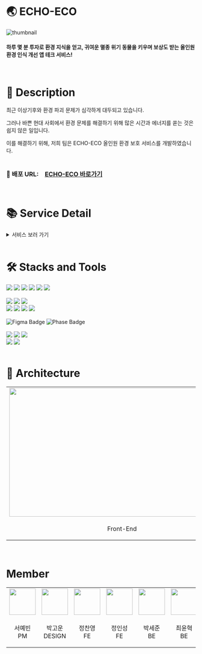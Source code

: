 # 🌏 ECHO-ECO

![thumbnail](https://github.com/user-attachments/assets/bb405751-441c-4c64-9e79-e0b03b7d6cc8)
#### 하루 몇 분 투자로 환경 지식을 얻고, 귀여운 멸종 위기 동물을 키우며 보상도 받는 올인원 환경 인식 개선 앱 테크 서비스! 
<br>

# 📝 Description

최근 이상기후와 환경 파괴 문제가 심각하게 대두되고 있습니다. 

그러나 바쁜 현대 사회에서 환경 문제를 해결하기 위해 많은 시간과 에너지를 쏟는 것은 쉽지 않은 일입니다. 

이를 해결하기 위해, 저희 팀은 ECHO-ECO 올인원 환경 보호 서비스를 개발하였습니다.
<br><br>
### 🔗 배포 URL: [ECHO-ECO 바로가기](https://echo-eco.swygbro.com)
<br>

# 📚 Service Detail
<details>
  <summary>서비스 보러 가기</summary>

  <table>
    <tr>
      <td>
        <img src="https://cdn.discordapp.com/attachments/1206525186627608628/1269188762131501086/2024-08-03_3.57.17.png?ex=66af27a5&is=66add625&hm=21dede18df4cdac36c7d7c33b78aa44c8d0370bc934884fd510a16f556186fe6&" width="240px" height="534px" />
      </td>
      <td>
        <img src="https://cdn.discordapp.com/attachments/1206525186627608628/1269188762382893068/2024-08-03_3.57.43.png?ex=66af27a5&is=66add625&hm=975dd00b23d63710858b8665545c9e5d21ff72f382caf3b987f0631d0d5f968b&" width="240px" height="534px" />
      </td>
      <td>
        <img src="https://cdn.discordapp.com/attachments/1206525186627608628/1269188762621972480/2024-08-03_3.57.56.png?ex=66af27a5&is=66add625&hm=1d2862f0d554349fddba014678f1e507149d799cce61c26f8db93a3fdef71c41&" width="240px" height="534px" />
      </td>
    </tr>
    <tr>
      <td><p align="center">로그인 페이지</p></td>
      <td><p align="center">캐릭터 선택 페이지</p></td>
      <td><p align="center">캐릭터 설명 페이지</p></td>
    </tr>
  </table>

  <table>
    <tr>
      <td>
        <img src="https://cdn.discordapp.com/attachments/1256824032909856870/1268478936078225550/image.png?ex=66ac9291&is=66ab4111&hm=b2c81f36d8125db7df48371b718339cbfcfae7f9e492d42822b6ddf73ca7ebdd&" width="240px" height="534px" />
      </td>
      <td>
        <img src="https://cdn.discordapp.com/attachments/1256824032909856870/1268478992453861419/image.png?ex=66ac929f&is=66ab411f&hm=42ead409f14412ce78d359eb7d6394cfeaa2bebc873290523f2ef0cc48a8ba39&" width="240px" height="534px" />
      </td>
      <td>
        <img src="https://cdn.discordapp.com/attachments/1256824032909856870/1268481767636074558/image.png?ex=66ac9534&is=66ab43b4&hm=493f829a4425a724914a085aa3f8df8dc5053e4611e6dc70ca91a594b4e8ac04&" width="240px" height="534px" />
      </td>
    </tr>
    <tr>
      <td><p align="center">스테이지 페이지</p></td>
      <td><p align="center">오염된 페이지</p></td>
      <td><p align="center">쓰레기 치울 시</p></td>
    </tr>
  </table>

  <table>
    <tr>
      <td>
        <img src="https://cdn.discordapp.com/attachments/1206525186627608628/1269188762936807445/2024-08-03_3.59.34.png?ex=66af27a5&is=66add625&hm=ac1cb048e7b03864f5f7bf20552511279eae1ac86905c216d0ddb938d566f2b0&" width="240px" height="534px" />
      </td>
      <td>
        <img src="https://cdn.discordapp.com/attachments/1256824032909856870/1268479407891284028/image.png?ex=66ac9302&is=66ab4182&hm=23b3959ec004450bc2c37e9094284492fe6cb9d7369942317e8f6bba130b19e7&" width="240px" height="534px" />
      </td>
      <td>
        <img src="https://cdn.discordapp.com/attachments/1256824032909856870/1268479324881682507/image.png?ex=66ac92ee&is=66ab416e&hm=80bf55fbfe42f9b012828638afef951c658b138a6632f97c5d05151ce8812c22&" width="240px" height="534px" />
      </td>
    </tr>
    <tr>
      <td><p align="center">퀴즈 페이지</p></td>
      <td><p align="center">퀴즈 정답</p></td>
      <td><p align="center">퀴즈 오답</p></td>
    </tr>
  </table>

  <table>
    <tr>
      <td>
        <img src="https://cdn.discordapp.com/attachments/1256824032909856870/1268479797689061428/image.png?ex=66ac935e&is=66ab41de&hm=08693efa551aaf1be2aa189a46a832fa4e0deda248e043c17f26866e320625e5&" width="240px" height="534px" />
      </td>
      <td>
        <img src="https://cdn.discordapp.com/attachments/1206525186627608628/1269190033567518760/2024-08-03_4.07.39.png?ex=66af28d4&is=66add754&hm=0049fd57e72bd92f55c9cd57ba102bde38768fa1c6cf7bf749affe32b335dc35&" width="240px" height="534px" />
      </td>
      <td>
        <img src="https://cdn.discordapp.com/attachments/1206525186627608628/1269190033324376106/2024-08-03_4.07.53.png?ex=66af28d4&is=66add754&hm=bf971b5bc1ec135e70e1be25e856d30e16f088502c200c0aac7a238caec73229&" width="240px" height="534px" />
      </td>
    </tr>
    <tr>
      <td><p align="center">영상 시청</p></td>
      <td><p align="center">상점 페이지</p></td>
      <td><p align="center">상점 디테일</p></td>
    </tr>
  </table>

  <table>
    <tr>
      <td>
        <img src="https://cdn.discordapp.com/attachments/1206525186627608628/1269188763179810847/2024-08-03_3.59.59.png?ex=66af27a5&is=66add625&hm=0f833c9178621f491ab962ecfd8b1396aa2525da821a6bc887559d57b76bd2ef&" width="240px" height="534px" />
      </td>
      <td>
        <img src="https://cdn.discordapp.com/attachments/1206525186627608628/1269188763402113044/2024-08-03_4.00.24.png?ex=66af27a5&is=66add625&hm=1664a92e1dbd5a16ed2f5c493c5d0316eea4cd65177b2d25bc5045b29603e1cd&" width="240px" height="534px" />
      </td>
    </tr>
    <tr>
      <td><p align="center">성장 완료 시</p></td>
      <td><p align="center">기프티콘 전송</p></td>
    </tr>
  </table>

</details>
<br>  


# 🛠️ Stacks and Tools

<div align=start>
<img src="https://img.shields.io/badge/Javascript-F7DF1E?style=for-the-badge&logo=javascript&logoColor=black">
<img src="https://img.shields.io/badge/Typescript-3178C6?style=for-the-badge&logo=typescript&logoColor=black">
<img src="https://img.shields.io/badge/React-61DAFB?style=for-the-badge&logo=react&logoColor=black">
<img src="https://img.shields.io/badge/react query-FF4154?style=for-the-badge&logo=react query&logoColor=black">
<img src="https://img.shields.io/badge/styledComponent-DB7093?style=for-the-badge&logo=styled-components&logoColor=black">
<img src="https://img.shields.io/badge/Recoil-3578E5?style=for-the-badge&logo=recoil&logoColor=black">
</div>
<br>
<div align=start>
  <img src="https://img.shields.io/badge/java-007396?style=for-the-badge&logo=java&logoColor=white"/>
<img src="https://img.shields.io/badge/spring-6DB33F?style=for-the-badge&logo=spring&logoColor=white">
<img src="https://img.shields.io/badge/spring data jpa-6DB33F?style=for-the-badge&logo=spring data jpa&logoColor=white">
<br>
<img src="https://img.shields.io/badge/Mysql-232F3E?style=for-the-badge&logo=mysql&logoColor=white"> 
<img src="https://img.shields.io/badge/amazonaws-232F3E?style=for-the-badge&logo=amazonaws&logoColor=white"> 
<img src="https://img.shields.io/badge/aws s3-569A31?style=for-the-badge&logo=amazons3&logoColor=white">
<img src="https://img.shields.io/badge/aws ec2-FF9900?style=for-the-badge&logo=amazonec2&logoColor=white">
</div>
<br>
<div align=start>
  <img src="https://img.shields.io/badge/figma-D92D2A?style=for-the-badge&logo=figma&logoColor=white" alt="Figma Badge"/>
  <img src="https://img.shields.io/badge/phase-6F00FF?style=for-the-badge&logo=phase&logoColor=white" alt="Phase Badge"/>
</div>
<br>
<div align=start>
<img src="https://img.shields.io/badge/github-181717?style=for-the-badge&logo=github&logoColor=white">
  <img src="https://img.shields.io/badge/git-F05032?style=for-the-badge&logo=git&logoColor=white">
  <img src="https://img.shields.io/badge/Github Actions-F05032?style=for-the-badge&logo=git&logoColor=white">
<br>
<img src="https://img.shields.io/badge/notion-000000?style=for-the-badge&logo=notion&logoColor=white">
<img src="https://img.shields.io/badge/discord-5865F2?style=for-the-badge&logo=discord&logoColor=white">
</div>
<br>

# 🧭 Architecture

<table>
<body>
    <tr>
        <td>
          <img src="https://cdn.discordapp.com/attachments/1257699345910992976/1268558220096700416/image.png?ex=66acdc68&is=66ab8ae8&hm=92a0d4773735340af4485d3366a3053dffa3a81d41a09117e7764ba0c7d4c25e&" width="600px" height="342px" />
        </td>
        <td>
          <img src="https://cdn.discordapp.com/attachments/1256824032909856870/1268488530481385492/image.png?ex=66ac9b81&is=66ab4a01&hm=696d4167641c6d9ebc42737f0b49184e7e03258a7256cb6c3114be1dd90fea86&" width="600px" height="342px" />
        </td>
    </tr>
    <tr>
        <td><p align="center">Front-End</p></td>
        <td><p align="center">Back-End</p></td>
    </tr>
    
</tbody>
</table>
<br>

# Member

<table>
<body>
    <tr>
        <td>
            <a href="https://github.com/syb0127">
                <img src="https://github.com/syb0127.png" width="70px" />
            </a>
        </td>
        <td>
            <a href="https://gounpark39.myportfolio.com/work">
                <img src="https://github.com/gounpark.png" width="70px" />
            </a>
        </td>
        <td>
            <a href="https://github.com/Jeongchanyeong">
                <img src="https://github.com/Jeongchanyeong.png" width="70px" />
            </a>
        </td>
        <td>
            <a href="https://github.com/ins62o">
                <img src="https://github.com/ins62o.png" width="70px" />
            </a>
        </td>
        <td>
            <a href="https://github.com/pkt369">
                <img src="https://github.com/pkt369.png" width="70px" />
            </a>
        </td>
        <td>
            <a href="https://github.com/newh08">
                <img src="https://github.com/newh08.png" width="70px" />
            </a>
        </td>
        <td>
            <a href="https://github.com/ufolozie">
                <img src="https://github.com/ufolozie.png" width="70px" />
            </a>
        </td>
    </tr>
    <tr>
        <td><p align="center">서예빈<br>PM</p></td>
        <td><p align="center">박고운<br>DESIGN</p></td>
        <td><p align="center">정찬영<br>FE</p></td>
        <td><p align="center">정인성<br>FE</p></td>
        <td><p align="center">박세준<br>BE</p></td>
        <td><p align="center">최윤혁<br>BE</p></td>
        <td><p align="center">류다빈<br>BE</p></td>
    </tr>
    
</tbody>
</table>
